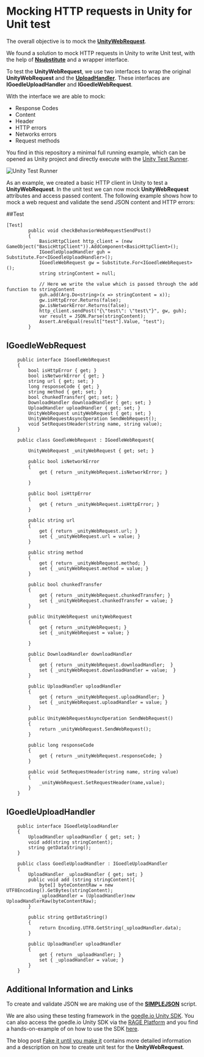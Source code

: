 # Mocking HTTP requests in Unity for Unit test 

The overall objective is to mock the [**UnityWebRequest**](https://docs.unity3d.com/ScriptReference/Networking.UnityWebRequest.html).

We found a solution to mock HTTP requests in Unity to write Unit test, with the help of [**Nsubstitute**](http://nsubstitute.github.io/) and a wrapper interface.

To test the **UnityWebRequest**, we use two interfaces to wrap the original **UnityWebRequest** and the [**UploadHandler**](https://docs.unity3d.com/ScriptReference/Networking.UnityWebRequest-uploadHandler.html). These interfaces are **IGoedleUploadHandler** and **IGoedleWebRequest**.

With the interface we are able to mock:

* Response Codes
* Content
* Header
* HTTP errors
* Networks errors
* Request methods

You find in this repository a minimal full running example, which can be opened as Unity project and directly execute with the [Unity Test Runner](https://docs.unity3d.com/Manual/testing-editortestsrunner.html). 

![Unity Test Runner](http://www.goedle.io/unity/unity_test_runner.png "Unity Test Runner")


As an example, we created a basic HTTP client in Unity to test a **UnityWebRequest**. In the unit test we can now mock **UnityWebRequest** attributes and access passed content. The following example shows how to mock a web request and validate the send JSON content and HTTP errors:

##Test

```
[Test]
        public void checkBehaviorWebRequestSendPost()
        {
            BasicHttpClient http_client = (new GameObject("BasicHttpClient")).AddComponent<BasicHttpClient>();
            IGoedleUploadHandler guh = Substitute.For<IGoedleUploadHandler>();
            IGoedleWebRequest gw = Substitute.For<IGoedleWebRequest>();
            string stringContent = null;

            // Here we write the value which is passed through the add function to stringContent
            guh.add(Arg.Do<string>(x => stringContent = x));
            gw.isHttpError.Returns(false);
            gw.isNetworkError.Returns(false);
            http_client.sendPost("{\"test\": \"test\"}", gw, guh);
            var result = JSON.Parse(stringContent);
            Assert.AreEqual(result["test"].Value, "test");
        }
```

## IGoedleWebRequest

```
    public interface IGoedleWebRequest
    {
        bool isHttpError { get; }
        bool isNetworkError { get; }
        string url { get; set; }
        long responseCode { get; }
        string method { get; set; }
        bool chunkedTransfer{ get; set; }
        DownloadHandler downloadHandler { get; set; }
        UploadHandler uploadHandler { get; set; }
        UnityWebRequest unityWebRequest { get; set; }
        UnityWebRequestAsyncOperation SendWebRequest();
        void SetRequestHeader(string name, string value);
    }

    public class GoedleWebRequest : IGoedleWebRequest{

        UnityWebRequest _unityWebRequest { get; set; }

        public bool isNetworkError
        {
            get { return _unityWebRequest.isNetworkError; }

        }

        public bool isHttpError
        {
            get { return _unityWebRequest.isHttpError; }
        }

        public string url
        {
            get { return _unityWebRequest.url; }
            set { _unityWebRequest.url = value; }
        }

        public string method
        {
            get { return _unityWebRequest.method; }
            set { _unityWebRequest.method = value; }
        }

        public bool chunkedTransfer
        {
            get { return _unityWebRequest.chunkedTransfer; }
            set { _unityWebRequest.chunkedTransfer = value; }
        }

        public UnityWebRequest unityWebRequest
        {
            get { return _unityWebRequest; }
            set { _unityWebRequest = value; }

        }

        public DownloadHandler downloadHandler 
        { 
            get { return _unityWebRequest.downloadHandler;  }
            set { _unityWebRequest.downloadHandler = value;  }
        }

        public UploadHandler uploadHandler
        {
            get { return _unityWebRequest.uploadHandler; }
            set { _unityWebRequest.uploadHandler = value; }
        }

        public UnityWebRequestAsyncOperation SendWebRequest()
        {
            return _unityWebRequest.SendWebRequest();
        }

        public long responseCode
        {
            get { return _unityWebRequest.responseCode; }
        }

        public void SetRequestHeader(string name, string value)
        {
            _unityWebRequest.SetRequestHeader(name,value);
        }
    }
```

## IGoedleUploadHandler
```
    public interface IGoedleUploadHandler
    {
        UploadHandler uploadHandler { get; set; }
        void add(string stringContent);
        string getDataString();
    }

    public class GoedleUploadHandler : IGoedleUploadHandler
    {
        UploadHandler _uploadHandler { get; set; }
        public void add (string stringContent){
            byte[] byteContentRaw = new UTF8Encoding().GetBytes(stringContent);
            _uploadHandler = (UploadHandler)new UploadHandlerRaw(byteContentRaw);
        }

        public string getDataString()
        { 
            return Encoding.UTF8.GetString(_uploadHandler.data);
        }

        public UploadHandler uploadHandler
        {
            get { return _uploadHandler; }
            set { _uploadHandler = value; }
        }
    }
```

## Additional Information and Links

To create and validate JSON we are making use of the [**SIMPLEJSON**](http://wiki.unity3d.com/index.php/SimpleJSON) script. 

We are also using these testing framework in the [goedle.io Unity SDK](https://github.com/goedleIO/sdk_unity). You can also access the goedle.io Unity SDK via the [RAGE Platform](https://www.gamecomponents.eu/content/565) and you find a hands-on-example of on how to use the SDK [here](https://http://blog.goedle.io/2017/05/30/start-your-turbine-engines-goedle-io-now-supports-unity-and-offers-a-unity-tracking-sdk/?utm_source=blog&utm_medium=textlink&utm_campaign=github). 

The blog post [Fake it until you make it](https://http://blog.goedle.io) contains more detailed information and a description on how to create unit test for the **UnityWebRequest**.